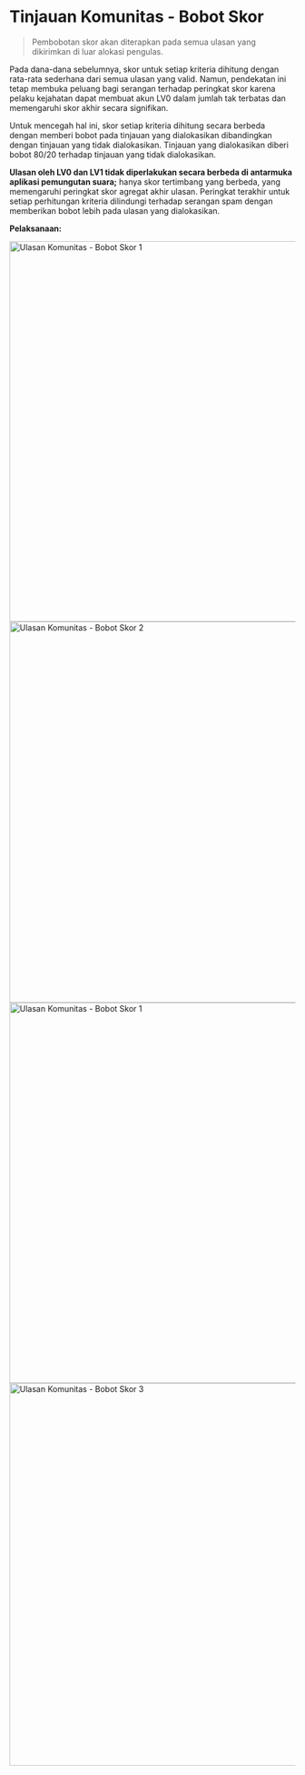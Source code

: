 # **Tinjauan Komunitas - Bobot Skor**

> Pembobotan skor akan diterapkan pada semua ulasan yang dikirimkan di luar alokasi pengulas.

Pada dana-dana sebelumnya, skor untuk setiap kriteria dihitung dengan rata-rata sederhana dari semua ulasan yang valid. Namun, pendekatan ini tetap membuka peluang bagi serangan terhadap peringkat skor karena pelaku kejahatan dapat membuat akun LV0 dalam jumlah tak terbatas dan memengaruhi skor akhir secara signifikan.

Untuk mencegah hal ini, skor setiap kriteria dihitung secara berbeda dengan memberi bobot pada tinjauan yang dialokasikan dibandingkan dengan tinjauan yang tidak dialokasikan. Tinjauan yang dialokasikan diberi bobot 80/20 terhadap tinjauan yang tidak dialokasikan.

**Ulasan oleh LV0 dan LV1 tidak diperlakukan secara berbeda di antarmuka aplikasi pemungutan suara;** hanya skor tertimbang yang berbeda, yang memengaruhi peringkat skor agregat akhir ulasan. Peringkat terakhir untuk setiap perhitungan kriteria dilindungi terhadap serangan spam dengan memberikan bobot lebih pada ulasan yang dialokasikan.

**Pelaksanaan:**


<img width="669" alt="Ulasan Komunitas - Bobot Skor 1" src="https://github.com/user-attachments/assets/8a457e09-e4ef-4654-be99-aaef852f4399"><img width="670" alt="Ulasan Komunitas - Bobot Skor 2" src="https://github.com/user-attachments/assets/f9df56e7-6a00-4bfc-858f-d47a0e078c7e"><img width="669" alt="Ulasan Komunitas - Bobot Skor 1" src="https://github.com/user-attachments/assets/8a457e09-e4ef-4654-be99-aaef852f4399"><img width="673" alt="Ulasan Komunitas - Bobot Skor 3" src="https://github.com/user-attachments/assets/f01cfcc4-3ce2-4d71-b6ec-7f26f530e7a6"> 
